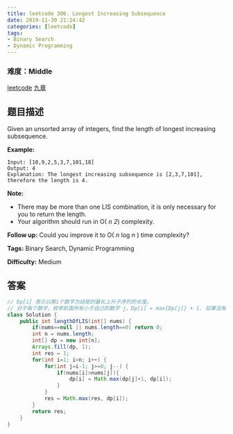 ```yaml
---
title: leetcode 300. Longest Increasing Subsequence
date: 2019-11-30 21:24:42
categories: [leetcode]
tags:
- Binary Search
- Dynamic Programming
---
```

### 难度：Middle

<a href="https://leetcode.com/problems/longest-increasing-subsequence/">leetcode</a>
<a href="https://www.jiuzhang.com/solution/longest-increasing-subsequence/">九章</a>
## 题目描述
Given an unsorted array of integers, find the length of longest increasing
subsequence.

**Example:**
        
    Input: [10,9,2,5,3,7,101,18]
    Output: 4 
    Explanation: The longest increasing subsequence is [2,3,7,101], therefore the length is 4. 

**Note:**

  * There may be more than one LIS combination, it is only necessary for you to return the length.
  * Your algorithm should run in O( _n 2_) complexity.

**Follow up:** Could you improve it to O( _n_ log _n_ ) time complexity?


**Tags:** Binary Search, Dynamic Programming

**Difficulty:** Medium
## 答案
<!--more-->
```java
// Dp[i] 表示以第i个数字为结尾的最长上升子序列的长度。
// 对于每个数字，枚举前面所有小于自己的数字 j，Dp[i] = max{Dp[j]} + 1. 如果没有比自己小的，Dp[i] = 1;
class Solution {
    public int lengthOfLIS(int[] nums) {
        if(nums==null || nums.length==0) return 0;
        int n = nums.length;
        int[] dp = new int[n];
        Arrays.fill(dp, 1);
        int res = 1;
        for(int i=1; i<n; i++) {
            for(int j=i-1; j>=0; j--) {
                if(nums[i]>nums[j]){
                    dp[i] = Math.max(dp[j]+1, dp[i]);
                }
            }
            res = Math.max(res, dp[i]);
        }
        return res;
    }
}
```